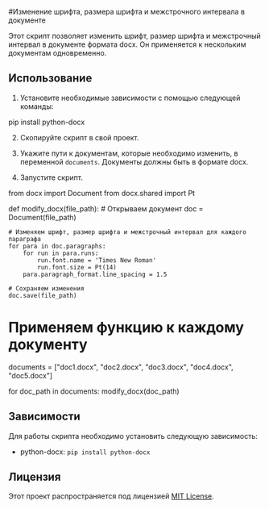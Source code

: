 #Изменение шрифта, размера шрифта и межстрочного интервала в документе

Этот скрипт позволяет изменить шрифт, размер шрифта и межстрочный интервал в документе формата docx. Он применяется к нескольким документам одновременно.

## Использование

1. Установите необходимые зависимости с помощью следующей команды:

pip install python-docx


2. Скопируйте скрипт в свой проект.

3. Укажите пути к документам, которые необходимо изменить, в переменной `documents`. Документы должны быть в формате docx.

4. Запустите скрипт.

from docx import Document
from docx.shared import Pt

def modify_docx(file_path):
    # Открываем документ
    doc = Document(file_path)

    # Изменяем шрифт, размер шрифта и межстрочный интервал для каждого параграфа
    for para in doc.paragraphs:
        for run in para.runs:
            run.font.name = 'Times New Roman'
            run.font.size = Pt(14)
        para.paragraph_format.line_spacing = 1.5

    # Сохраняем изменения
    doc.save(file_path)

# Применяем функцию к каждому документу
documents = ["doc1.docx", "doc2.docx", "doc3.docx", "doc4.docx", "doc5.docx"]

for doc_path in documents:
    modify_docx(doc_path)


## Зависимости

Для работы скрипта необходимо установить следующую зависимость:
- python-docx: `pip install python-docx`

## Лицензия

Этот проект распространяется под лицензией [MIT License](LICENSE).
